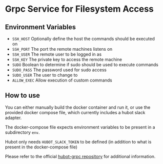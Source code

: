 # Grpc Service for Filesystem Access

## Environment Variables
* `SSH_HOST` Optionally define the host the commands should be executed on
* `SSH_PORT` The port the remote machines listens on
* `SSH_USER` The remote user to be logged in as
* `SSH_KEY` The private key to access the remote machine
* `SUDO` Boolean to determine if sudo should be used to execute commands
* `SUDO_PASS` The password used for sudo access
* `SUDO_USER` The user to change to
* `ALLOW_EXEC` Allow execution of custom commands

## How to use

You can either manually build the docker container and run it, or use the provided docker compose file, which currently includes a hubot slack adapter.

The docker-compose file expects environment variables to be present in a subdirectory `env`.

Hubot only needs `HUBOT_SLACK_TOKEN` to be defined (in addition to what is present in the docker-compose file)

Please refer to the official [hubot-grpc repository](https://github.com/hubot-grpc/hubot-grpc) for additional information.
